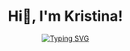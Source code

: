 <h1 align="center">Hi👋, I'm Kristina!</h1>

<p align="center"><a href="https://git.io/typing-svg"><img src="https://readme-typing-svg.demolab.com?font=Fira+Code&duration=3000&pause=0&width=465&lines=Hey+there;I'm+Kristina;Frontend+developer;Always+learning+new+things" alt="Typing SVG"/></a></p>

<!---
codesorceress/codesorceress is a ✨ special ✨ repository because its `README.md` (this file) appears on your GitHub profile.
You can click the Preview link to take a look at your changes.
- 👋 Hi, I’m @codesorceress
- 👀 I’m interested in ...
- 🌱 I’m currently learning ...
- 💞️ I’m looking to collaborate on ...
- 📫 How to reach me ...
- 😄 Pronouns: ...
- ⚡ Fun fact: ...
--->

